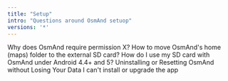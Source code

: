 ```yaml
---
title: "Setup"
intro: "Questions around OsmAnd setuop"
versions: '*'
---
```


Why does OsmAnd require permission X?
How to move OsmAnd's home (maps) folder to the external SD card?
How do I use my SD card with OsmAnd under Android 4.4+ and 5?
Uninstalling or Resetting OsmAnd without Losing Your Data
I can't install or upgrade the app
